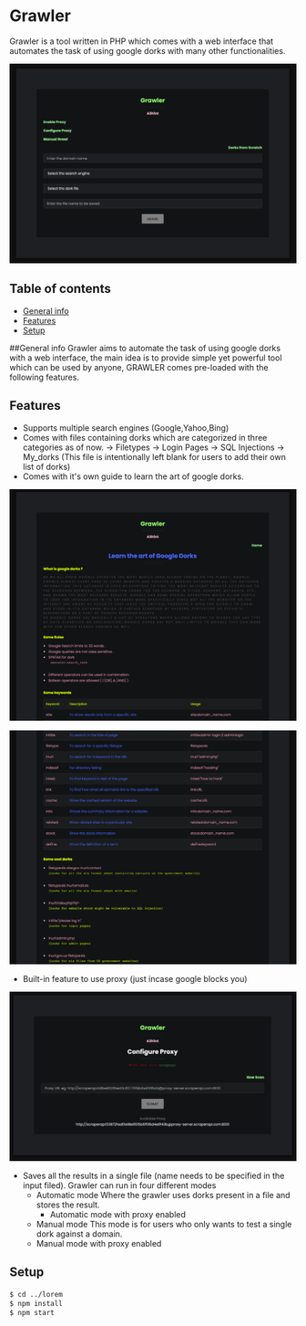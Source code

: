 # Grawler
Grawler is a tool written in PHP which comes with a web interface that automates the task of using google dorks with many other functionalities.

![Algorithm schema](images/grawler1.png)

## Table of contents
* [General info](#general-info)
* [Features](#features)
* [Setup](#setup)

##General info 
Grawler aims to automate the task of using google dorks with a web interface, the main idea is to provide simple yet powerful tool which can be used by anyone, GRAWLER comes pre-loaded with the following features.
	
## Features
* Supports multiple search engines (Google,Yahoo,Bing)
* Comes with files containing dorks which are categorized in three categories as of now.
-> Filetypes
-> Login Pages
-> SQL Injections
-> My_dorks (This file is intentionally left blank for users to add their own list of dorks)
* Comes with it's own guide to learn the art of google dorks.

![Algorithm schema](images/grawler2.png)

![Algorithm schema](images/grawler3.png)

* Built-in feature to use proxy (just incase google blocks you)

![Algorithm schema](images/grawler4.png)

* Saves all the results in a single file (name needs to be specified in the input filed).
Grawler can run in four different modes 
	* Automatic mode
		Where the grawler uses dorks present in a file and stores the result.
        * Automatic mode with proxy enabled
	* Manual mode 
		This mode is for users who only wants to test a single dork against a domain.
	* Manual mode with proxy enabled 


## Setup
```
$ cd ../lorem
$ npm install
$ npm start
```
